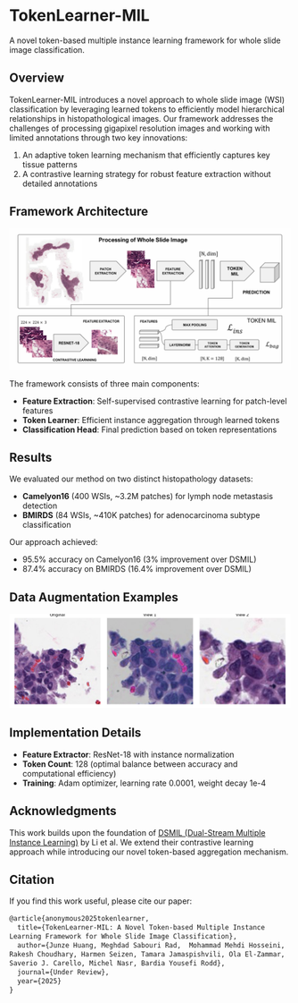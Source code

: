 # TokenLearner-MIL

A novel token-based multiple instance learning framework for whole slide image classification.

## Overview

TokenLearner-MIL introduces a novel approach to whole slide image (WSI) classification by leveraging learned tokens to efficiently model hierarchical relationships in histopathological images. Our framework addresses the challenges of processing gigapixel resolution images and working with limited annotations through two key innovations:

1. An adaptive token learning mechanism that efficiently captures key tissue patterns
2. A contrastive learning strategy for robust feature extraction without detailed annotations

## Framework Architecture

![TokenLearner-MIL Architecture](image/figure1-2.png)

The framework consists of three main components:
- **Feature Extraction**: Self-supervised contrastive learning for patch-level features
- **Token Learner**: Efficient instance aggregation through learned tokens
- **Classification Head**: Final prediction based on token representations

## Results

We evaluated our method on two distinct histopathology datasets:
- **Camelyon16** (400 WSIs, ~3.2M patches) for lymph node metastasis detection
- **BMIRDS** (84 WSIs, ~410K patches) for adenocarcinoma subtype classification

Our approach achieved:
- 95.5% accuracy on Camelyon16 (3% improvement over DSMIL)
- 87.4% accuracy on BMIRDS (16.4% improvement over DSMIL)

## Data Augmentation Examples

![Patch Augmentation](image/14_92_visualization.png)

## Implementation Details

- **Feature Extractor**: ResNet-18 with instance normalization
- **Token Count**: 128 (optimal balance between accuracy and computational efficiency)
- **Training**: Adam optimizer, learning rate 0.0001, weight decay 1e-4

## Acknowledgments

This work builds upon the foundation of [DSMIL (Dual-Stream Multiple Instance Learning)](https://github.com/binli123/dsmil-wsi) by Li et al. We extend their contrastive learning approach while introducing our novel token-based aggregation mechanism.

## Citation

If you find this work useful, please cite our paper:
```
@article{anonymous2025tokenlearner,
  title={TokenLearner-MIL: A Novel Token-based Multiple Instance Learning Framework for Whole Slide Image Classification},
  author={Junze Huang, Meghdad Sabouri Rad,  Mohammad Mehdi Hosseini,
Rakesh Choudhary, Harmen Seizen, Tamara Jamaspishvili, Ola El-Zammar,
Saverio J. Carello, Michel Nasr, Bardia Yousefi Rodd},
  journal={Under Review},
  year={2025}
}
```
